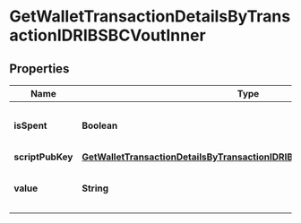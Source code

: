 

# GetWalletTransactionDetailsByTransactionIDRIBSBCVoutInner


## Properties

| Name | Type | Description | Notes |
|------------ | ------------- | ------------- | -------------|
|**isSpent** | **Boolean** | Defines whether the output is spent or not. |  |
|**scriptPubKey** | [**GetWalletTransactionDetailsByTransactionIDRIBSBCVoutInnerScriptPubKey**](GetWalletTransactionDetailsByTransactionIDRIBSBCVoutInnerScriptPubKey.md) |  |  |
|**value** | **String** | Represents the sent/received amount. |  |



